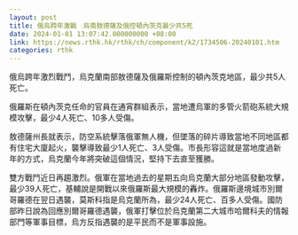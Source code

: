 ```yaml
---
layout: post
title: 俄烏跨年激戰　烏南敖德薩及俄控頓內茨克最少共5死
date: 2024-01-01 13:07:42.000000000 +08:00
link: https://news.rthk.hk/rthk/ch/component/k2/1734506-20240101.htm
categories: rthk
---
```


俄烏跨年激烈戰鬥，烏克蘭南部敖德薩及俄羅斯控制的頓內茨克地區，最少共5人死亡。

俄羅斯在頓內茨克任命的官員在通宵群組表示，當地遭烏軍的多管火箭砲系統大規模攻擊，最少4人死亡、10多人受傷。

敖德薩州長就表示，防空系統擊落俄軍無人機，但墜落的碎片導致當地不同地區都有住宅大廈起火，襲擊導致最少1人死亡、3人受傷。市長形容這就是當地度過新年的方式，烏克蘭今年將突破這個情況，堅持下去直至獲勝。

雙方戰鬥近日再趨激烈。俄軍在當地過去的星期五向烏克蘭大部分地區發動攻擊，最少39人死亡，基輔說是開戰以來俄羅斯最大規模的轟炸。俄羅斯邊境城市別爾哥羅德在翌日遇襲，莫斯科指是烏克蘭所為，最少24人死亡、百多人受傷。國防部昨日說為回應別爾哥羅德遇襲，俄軍打擊位於烏克蘭第二大城市哈爾科夫的情報部門等軍事目標，烏方反指遇襲的是平民而不是軍事設施。
